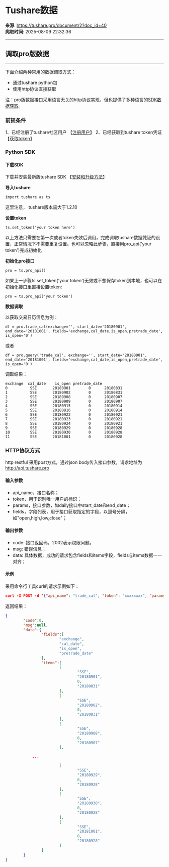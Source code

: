 # Tushare数据

**来源**: https://tushare.pro/document/2?doc_id=40  
**爬取时间**: 2025-08-09 22:32:36

---

## 调取pro版数据

---

下面介绍两种常用的数据调取方式：

* 通过tushare python包
* 使用http协议直接获取

注：pro版数据接口采用语言无关的http协议实现，但也提供了多种语言的[SDK数据获取](https://tushare.pro/document/1?doc_id=129)。

### 前提条件

1、已经注册了tushare社区用户 【[注册用户](https://tushare.pro/register)】
2、已经获取到tushare token凭证 【[获取token](https://tushare.pro/document/1?doc_id=39)】

### Python SDK

#### 下载SDK

下载并安装最新版tushare SDK 【[安装和升级方法](https://tushare.pro/document/1?doc_id=7)】

**导入tushare**

```
import tushare as ts
```

这里注意， tushare版本需大于1.2.10

**设置token**

```
ts.set_token('your token here')
```

以上方法只需要在第一次或者token失效后调用，完成调取tushare数据凭证的设置，正常情况下不需要重复设置。也可以忽略此步骤，直接用pro\_api('your token')完成初始化

**初始化pro接口**

```
pro = ts.pro_api()
```

如果上一步骤ts.set\_token('your token')无效或不想保存token到本地，也可以在初始化接口里直接设置token:

```
pro = ts.pro_api('your token')
```

**数据调取**

以获取交易日历信息为例：

```
df = pro.trade_cal(exchange='', start_date='20180901', end_date='20181001', fields='exchange,cal_date,is_open,pretrade_date', is_open='0')
```

或者

```
df = pro.query('trade_cal', exchange='', start_date='20180901', end_date='20181001', fields='exchange,cal_date,is_open,pretrade_date', is_open='0')
```

调取结果：

```
exchange  cal_date    is_open pretrade_date
0          SSE       20180901        0      20180831
1          SSE       20180902        0      20180831
2          SSE       20180908        0      20180907
3          SSE       20180909        0      20180907
4          SSE       20180915        0      20180914
5          SSE       20180916        0      20180914
6          SSE       20180922        0      20180921
7          SSE       20180923        0      20180921
8          SSE       20180924        0      20180921
9          SSE       20180929        0      20180928
10         SSE       20180930        0      20180928
11         SSE       20181001        0      20180928
```

### HTTP协议方式

http restful 采用post方式，通过json body传入接口参数，请求地址为<http://api.tushare.pro>

#### 输入参数

* api\_name，接口名称；
* token，用于识别唯一用户的标识；
* params，接口参数，如daily接口中start\_date和end\_date；
* fields，字段列表，用于接口获取指定的字段，以逗号分隔，如"open,high,low,close"；

#### 输出参数

* code: 接口返回码，2002表示权限问题。
* msg: 错误信息；
* data: 具体数据，成功的请求包含fields和items字段，fields与items数据一一对齐；

#### 示例

采用命令行工具curl的请求示例如下：

```json
curl -X POST -d '{"api_name": "trade_cal", "token": "xxxxxxxx", "params": {"exchange":"", "start_date":"20180901", "end_date":"20181001", "is_open":"0"}, "fields": "exchange,cal_date,is_open,pretrade_date"}' http://api.tushare.pro
```

返回结果：

```json
{
        "code":0,
        "msg":null,
        "data":{
                "fields":[
                        "exchange",
                        "cal_date",
                        "is_open",
                        "pretrade_date"
                ],
                "items":[
                        [
                                "SSE",
                                "20180901",
                                0,
                                "20180831"
                        ],
                        [
                                "SSE",
                                "20180902",
                                0,
                                "20180831"
                        ],
                        [
                                "SSE",
                                "20180908",
                                0,
                                "20180907"
                        ],

            ...

                        [
                                "SSE",
                                "20180929",
                                0,
                                "20180928"
                        ],
                        [
                                "SSE",
                                "20180930",
                                0,
                                "20180928"
                        ],
                        [
                                "SSE",
                                "20181001",
                                0,
                                "20180928"
                        ]
                ]
        }
}
```
